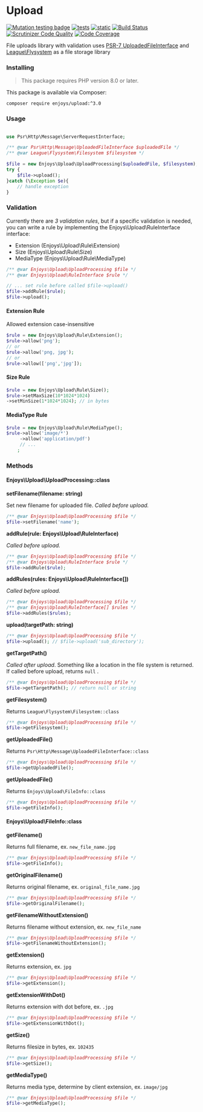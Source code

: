 Upload
==========

[![Mutation testing badge](https://img.shields.io/endpoint?style=flat&url=https%3A%2F%2Fbadge-api.stryker-mutator.io%2Fgithub.com%2FEnjoyzz%2Fupload%2Fmaster)](https://dashboard.stryker-mutator.io/reports/github.com/Enjoyzz/upload/master)
[![tests](https://github.com/Enjoyzz/upload/actions/workflows/tests.yml/badge.svg?branch=master)](https://github.com/Enjoyzz/upload/actions/workflows/tests.yml)
[![static](https://github.com/Enjoyzz/upload/actions/workflows/static.yml/badge.svg?branch=master)](https://github.com/Enjoyzz/upload/actions/workflows/static.yml)
[![Build Status](https://scrutinizer-ci.com/g/Enjoyzz/upload/badges/build.png?b=master)](https://scrutinizer-ci.com/g/Enjoyzz/upload/build-status/master)
[![Scrutinizer Code Quality](https://scrutinizer-ci.com/g/Enjoyzz/upload/badges/quality-score.png?b=master)](https://scrutinizer-ci.com/g/Enjoyzz/upload/?branch=master)
[![Code Coverage](https://scrutinizer-ci.com/g/Enjoyzz/upload/badges/coverage.png?b=master)](https://scrutinizer-ci.com/g/Enjoyzz/upload/?branch=master)

File uploads library with validation
uses [PSR-7 UploadedFileInterface](https://github.com/php-fig/fig-standards/blob/master/accepted/PSR-7-http-message.md#16-uploaded-files)
and [League\Flysystem](https://github.com/thephpleague/flysystem) as a file storage library

### Installing

> This package requires PHP version 8.0 or later.

This package is available via Composer:

```shell
composer require enjoys/upload:^3.0
```

### Usage

```php

use Psr\Http\Message\ServerRequestInterface;

/** @var Psr\Http\Message\UploadedFileInterface $uploadedFile */
/** @var League\Flysystem\Filesystem $filesystem */

$file = new Enjoys\Upload\UploadProcessing($uploadedFile, $filesystem);
try {
    $file->upload();       
}catch (\Exception $e){
    // handle exception
}
```

### Validation

Currently there are *3 validation rules*, but if a specific validation is needed, you can write a rule by implementing the Enjoys\Upload\RuleInterface interface:

- Extension (Enjoys\Upload\Rule\Extension)
- Size (Enjoys\Upload\Rule\Size)
- MediaType (Enjoys\Upload\Rule\MediaType)

```php
/** @var Enjoys\Upload\UploadProcessing $file */
/** @var Enjoys\Upload\RuleInterface $rule */

// ... set rule before called $file->upload()
$file->addRule($rule);
$file->upload(); 
```

#### Extension Rule

Allowed extension case-insensitive

```php
$rule = new Enjoys\Upload\Rule\Extension();
$rule->allow('png');
// or
$rule->allow('png, jpg');
// or
$rule->allow(['png','jpg']);
```

#### Size Rule

```php
$rule = new Enjoys\Upload\Rule\Size();
$rule->setMaxSize(10*1024*1024)
->setMinSize(1*1024*1024); // in bytes
```

#### MediaType Rule

```php
$rule = new Enjoys\Upload\Rule\MediaType();
$rule->allow('image/*')
     ->allow('application/pdf')
     // ...
    ;
```

### Methods

#### Enjoys\Upload\UploadProcessing::class

**setFilename(filename: string)**

Set new filename for uploaded file. _Called before upload._

```php
/** @var Enjoys\Upload\UploadProcessing $file */
$file->setFilename('name');
```

**addRule(rule: Enjoys\Upload\RuleInterface)**

_Called before upload._

```php
/** @var Enjoys\Upload\UploadProcessing $file */
/** @var Enjoys\Upload\RuleInterface $rule */
$file->addRule($rule);
```

**addRules(rules: Enjoys\Upload\RuleInterface[])**

_Called before upload._

```php
/** @var Enjoys\Upload\UploadProcessing $file */
/** @var Enjoys\Upload\RuleInterface[] $rules */
$file->addRules($rules);
```

**upload(targetPath: string)**

```php
/** @var Enjoys\Upload\UploadProcessing $file */
$file->upload(); // $file->upload('sub_directory');
```

**getTargetPath()**

_Called after upload_. Something like a location in the file system is returned. If called before upload, returns `null`
.

```php
/** @var Enjoys\Upload\UploadProcessing $file */
$file->getTargetPath(); // return null or string
```

**getFilesystem()**

Returns `League\Flysystem\Filesystem::class`

```php
/** @var Enjoys\Upload\UploadProcessing $file */
$file->getFilesystem(); 
```

**getUploadedFile()**

Returns `Psr\Http\Message\UploadedFileInterface::class`

```php
/** @var Enjoys\Upload\UploadProcessing $file */
$file->getUploadedFile();
```

**getUploadedFile()**

Returns `Enjoys\Upload\FileInfo::class`

```php
/** @var Enjoys\Upload\UploadProcessing $file */
$file->getFileInfo();
```

#### Enjoys\Upload\FileInfo::class

**getFilename()**

Returns full filename, ex.  `new_file_name.jpg`

```php
/** @var Enjoys\Upload\UploadProcessing $file */
$file->getFileInfo();
```

**getOriginalFilename()**

Returns original filename, ex.  `original_file_name.jpg`

```php
/** @var Enjoys\Upload\UploadProcessing $file */
$file->getOriginalFilename();
```

**getFilenameWithoutExtension()**

Returns filename without extension, ex.  `new_file_name`

```php
/** @var Enjoys\Upload\UploadProcessing $file */
$file->getFilenameWithoutExtension();
```

**getExtension()**

Returns extension, ex.  `jpg`

```php
/** @var Enjoys\Upload\UploadProcessing $file */
$file->getExtension();
```

**getExtensionWithDot()**

Returns extension with dot before, ex.  `.jpg`

```php
/** @var Enjoys\Upload\UploadProcessing $file */
$file->getExtensionWithDot();
```

**getSize()**

Returns filesize in bytes, ex.  `102435`

```php
/** @var Enjoys\Upload\UploadProcessing $file */
$file->getSize();
```

**getMediaType()**

Returns media type, determine by client extension, ex.  `image/jpg`

```php
/** @var Enjoys\Upload\UploadProcessing $file */
$file->getMediaType();
```
